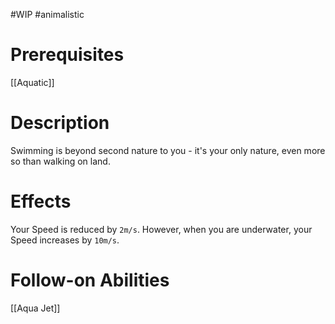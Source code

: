 #WIP #animalistic 

# Prerequisites

[[Aquatic]]

# Description

Swimming is beyond second nature to you - it's your only nature, even more so than walking on land. 

# Effects

Your Speed is reduced by `2m/s`. However, when you are underwater, your Speed increases by `10m/s`.

# Follow-on Abilities

[[Aqua Jet]]